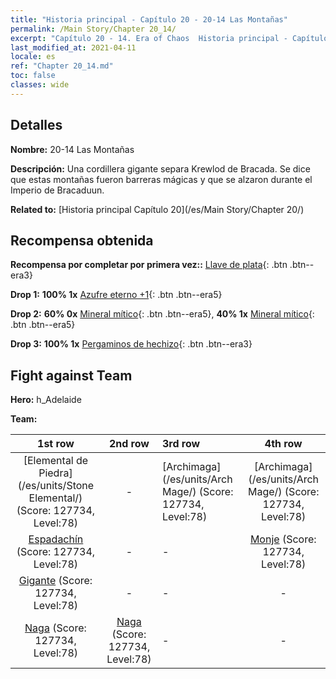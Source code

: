 ```yaml
---
title: "Historia principal - Capítulo 20 - 20-14 Las Montañas"
permalink: /Main Story/Chapter 20_14/
excerpt: "Capítulo 20 - 14. Era of Chaos  Historia principal - Capítulo 20_14. 20-14 Las Montañas"
last_modified_at: 2021-04-11
locale: es
ref: "Chapter 20_14.md"
toc: false
classes: wide
---
```


## Detalles

 **Nombre:** 20-14 Las Montañas

 **Descripción:** Una cordillera gigante separa Krewlod de Bracada. Se dice que estas montañas fueron barreras mágicas y que se alzaron durante el Imperio de Bracaduun.

 **Related to:** [Historia principal Capítulo 20](/es/Main Story/Chapter 20/)

## Recompensa obtenida

 **Recompensa por completar por primera vez::** [Llave de plata](/es/Items/con_693/){: .btn .btn--era3}

 **Drop 1:** **100% 1x** [Azufre eterno +1](/es/Items/mat_71/){: .btn .btn--era5}

 **Drop 2:** **60% 0x** [Mineral mítico](/es/Items/mat_61/){: .btn .btn--era5}, **40% 1x** [Mineral mítico](/es/Items/mat_61/){: .btn .btn--era5}

 **Drop 3:** **100% 1x** [Pergaminos de hechizo](/es/Items/con_694/){: .btn .btn--era3}


## Fight against Team
 **Hero:** h_Adelaide

 **Team:**


  | 1st row | 2nd row | 3rd row | 4th row |
  |:----:|:----:|:----|:----:|
  | [Elemental de Piedra](/es/units/Stone Elemental/) (Score: 127734, Level:78)  | - | [Archimaga](/es/units/Arch Mage/) (Score: 127734, Level:78)  | [Archimaga](/es/units/Arch Mage/) (Score: 127734, Level:78)  |
  | [Espadachín](/es/units/Swordsman/) (Score: 127734, Level:78)  | - | - | [Monje](/es/units/Monk/) (Score: 127734, Level:78)  |
  | [Gigante](/es/units/Giant/) (Score: 127734, Level:78)  | - | - | - |
  | [Naga](/es/units/Naga/) (Score: 127734, Level:78)  | [Naga](/es/units/Naga/) (Score: 127734, Level:78)  | - | - |


